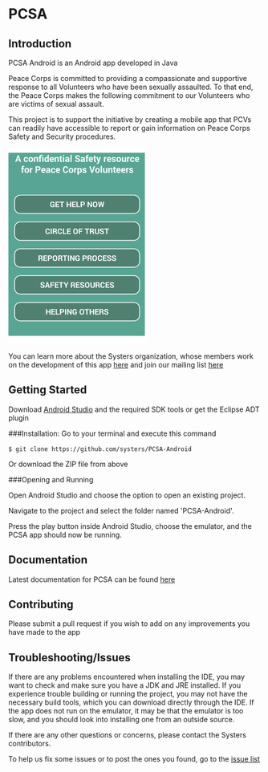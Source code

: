
# PCSA

## Introduction

PCSA Android is an Android app developed in Java

Peace Corps is committed to providing a compassionate and supportive response to all Volunteers who have been sexually assaulted. To that end, the Peace Corps makes the following commitment to our Volunteers who are victims of sexual assault.

This project is to support the initiative by creating a mobile app that PCVs can readily have accessible to report or gain information on Peace Corps Safety and Security procedures.

![alt text](screenshots/pic.png)

You can learn more about the Systers organization, whose members work on the development of this app [here](http://anitaborg.org/get-involved/systers/) and join our mailing list [here](http://systers.org/mailman/listinfo/systers)

## Getting Started

Download [Android Studio](http://developer.android.com/sdk/index.html) and the required SDK tools or get the Eclipse ADT plugin

###Installation:
Go to your terminal and execute this command

    $ git clone https://github.com/systers/PCSA-Android

Or download the ZIP file from above

###Opening and Running 

Open Android Studio and choose the option to open an existing project. 

Navigate to the project and select the folder named 'PCSA-Android'.

Press the play button inside Android Studio, choose the emulator, and the PCSA app should now be running. 

## Documentation
Latest documentation for PCSA can be found [here](https://github.com/systers/PCSA-Android/tree/develop/docs)

## Contributing
Please submit a pull request if you wish to add on any improvements you have made to the app

## Troubleshooting/Issues

If there are any problems encountered when installing the IDE, you may want to check and make sure you have a JDK and JRE installed. If you experience trouble building or running the project, you may not have the necessary build tools, which you can download directly through the IDE. If the app does not run on the emulator, it may be that the emulator is too slow, and you should look into installing one from an outside source. 

If there are any other questions or concerns, please contact the Systers contributors. 

To help us fix some issues or to post the ones you found, go to the [issue list](https://github.com/systers/PCSA-Android/issues)



